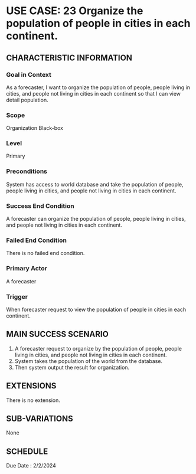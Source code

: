 # USE CASE: 23 Organize the population of people in cities in each continent.
## CHARACTERISTIC INFORMATION

### Goal in Context

As a forecaster, I want to organize the population of people, people living in cities, and people not living in cities in each continent so that I can view detail population.
### Scope

Organization Black-box

### Level

Primary

### Preconditions

System has access to world database and take the population of people, people living in cities, and people not living in cities in each continent. 
### Success End Condition

A forecaster can organize the population of people, people living in cities, and people not living in cities in each continent.
### Failed End Condition

There is no failed end condition.
### Primary Actor

A forecaster

### Trigger

When forecaster request to view the population of people in cities in each continent.

## MAIN SUCCESS SCENARIO

1.   A forecaster request to organize by the population of people, people living in cities, and people not living in cities in each continent.
2.  System takes the population of the world from the database.
3.  Then system output the result for organization.

## EXTENSIONS

There is no extension.

## SUB-VARIATIONS

None

## SCHEDULE

Due Date : 2/2/2024
